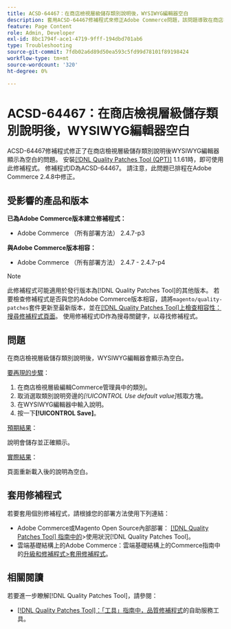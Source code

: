 ```yaml
---
title: ACSD-64467：在商店檢視層級儲存類別說明後，WYSIWYG編輯器空白
description: 套用ACSD-64467修補程式來修正Adobe Commerce問題，該問題導致在商店檢視層級儲存類別說明後，WYSIWYG編輯器顯示為空白。
feature: Page Content
role: Admin, Developer
exl-id: 8bc1794f-ace1-4719-9fff-194dbd701ab6
type: Troubleshooting
source-git-commit: 7fdb02a6d89d50ea593c5fd99d78101f89198424
workflow-type: tm+mt
source-wordcount: '320'
ht-degree: 0%

---
```


# ACSD-64467：在商店檢視層級儲存類別說明後，WYSIWYG編輯器空白

ACSD-64467修補程式修正了在商店檢視層級儲存類別說明後WYSIWYG編輯器顯示為空白的問題。 安裝[[!DNL Quality Patches Tool (QPT)]](/help/tools/quality-patches-tool/quality-patches-tool-to-self-serve-quality-patches.md) 1.1.61時，即可使用此修補程式。 修補程式ID為ACSD-64467。 請注意，此問題已排程在Adobe Commerce 2.4.8中修正。

## 受影響的產品和版本

**已為Adobe Commerce版本建立修補程式：**

* Adobe Commerce （所有部署方法） 2.4.7-p3

**與Adobe Commerce版本相容：**

* Adobe Commerce （所有部署方法） 2.4.7 - 2.4.7-p4

>[!NOTE]
>
>此修補程式可能適用於發行版本為[!DNL Quality Patches Tool]的其他版本。 若要檢查修補程式是否與您的Adobe Commerce版本相容，請將`magento/quality-patches`套件更新至最新版本，並在[[!DNL Quality Patches Tool]上檢查相容性：搜尋修補程式頁面](https://experienceleague.adobe.com/tools/commerce-quality-patches/index.html)。 使用修補程式ID作為搜尋關鍵字，以尋找修補程式。

## 問題

在商店檢視層級儲存類別說明後，WYSIWYG編輯器會顯示為空白。

<u>要再現的步驟</u>：

1. 在商店檢視層級編輯Commerce管理員中的類別。
1. 取消選取類別說明旁邊的&#x200B;*[!UICONTROL Use default value]*&#x200B;核取方塊。
1. 在WYSIWYG編輯器中輸入說明。
1. 按一下&#x200B;**[!UICONTROL Save]**。

<u>預期結果</u>：

說明會儲存並正確顯示。

<u>實際結果</u>：

頁面重新載入後的說明為空白。

## 套用修補程式

若要套用個別修補程式，請根據您的部署方法使用下列連結：

* Adobe Commerce或Magento Open Source內部部署： [[!DNL Quality Patches Tool] 指南中的](/help/tools/quality-patches-tool/usage.md)>使用狀況[!DNL Quality Patches Tool]。
* 雲端基礎結構上的Adobe Commerce：雲端基礎結構上的Commerce指南中的[升級和修補程式>套用修補程式](https://experienceleague.adobe.com/docs/commerce-cloud-service/user-guide/develop/upgrade/apply-patches.html)。

## 相關閱讀

若要進一步瞭解[!DNL Quality Patches Tool]，請參閱：

* [[!DNL Quality Patches Tool]：「工具」指南中，品質修補程式](/help/tools/quality-patches-tool/quality-patches-tool-to-self-serve-quality-patches.md)的自助服務工具。
